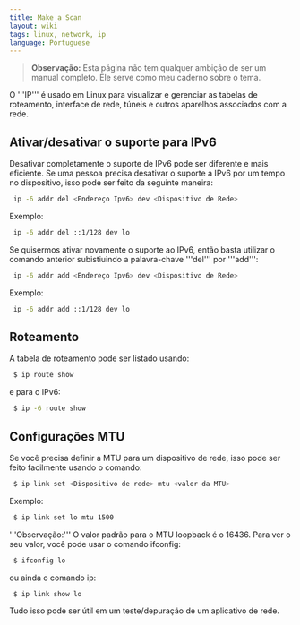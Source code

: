 ```yaml
---
title: Make a Scan
layout: wiki
tags: linux, network, ip
language: Portuguese
---
```


> **Observação:** Esta página não tem qualquer ambição de ser um manual completo. Ele serve como meu caderno sobre o tema.

O '''IP''' é usado em Linux para visualizar e gerenciar as tabelas de roteamento, interface de rede, túneis e outros aparelhos associados com a rede.

## Ativar/desativar o suporte para IPv6 ##

Desativar completamente o suporte de IPv6 pode ser diferente e mais eficiente. Se uma pessoa precisa desativar o suporte a IPv6 por um tempo no dispositivo, isso pode ser feito da seguinte maneira:

```bash
 ip -6 addr del <Endereço Ipv6> dev <Dispositivo de Rede>
```

Exemplo:

```bash
 ip -6 addr del ::1/128 dev lo
```

Se quisermos ativar novamente o suporte ao IPv6, então basta utilizar o comando anterior subistiuindo a palavra-chave '''del''' por '''add''':

```bash
 ip -6 addr add <Endereço Ipv6> dev <Dispositivo de Rede>
```

Exemplo:

```bash
 ip -6 addr add ::1/128 dev lo
```

## Roteamento ##

A tabela de roteamento pode ser listado usando:

```bash
 $ ip route show
```

e para o IPv6:

```bash
 $ ip -6 route show
```

## Configurações MTU ##

Se você precisa definir a MTU para um dispositivo de rede, isso pode ser feito facilmente usando o comando:

```bash
 $ ip link set <Dispositivo de rede> mtu <valor da MTU>
```

Exemplo:

```bash
 $ ip link set lo mtu 1500
```

'''Observação:''' O valor padrão para o MTU loopback é o 16436. Para ver o seu valor, você pode usar o comando ifconfig:

```bash
 $ ifconfig lo
```

ou ainda o comando ip:

```bash
 $ ip link show lo
```
Tudo isso pode ser útil em um teste/depuração de um aplicativo de rede.
